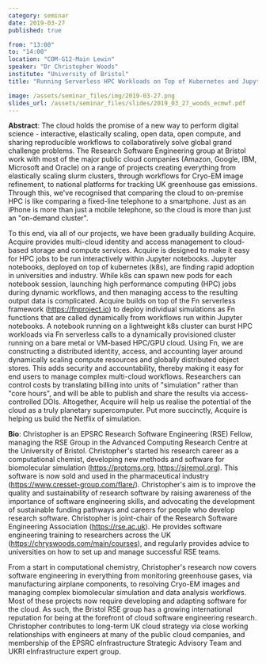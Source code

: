 ```yaml
---
category: seminar
date: 2019-03-27
published: true

from: "13:00"
to: "14:00"
location: "COM-G12-Main Lewin"
speaker: "Dr Christopher Woods"
institute: "University of Bristol"
title: "Running Serverless HPC Workloads on Top of Kubernetes and Jupyter Notebooks"

image: /assets/seminar_files/img/2019-03-27.png
slides_url: /assets/seminar_files/slides/2019_03_27_woods_ecmwf.pdf
---
```


**Abstract**: The cloud holds the promise of a new way to perform digital science - interactive, elastically scaling, open data, open compute, and sharing reproducible workflows to collaboratively solve global grand challenge problems. The Research Software Engineering group at Bristol work with most of the major public cloud companies (Amazon, Google, IBM, Microsoft and Oracle) on a range of projects creating everything from elastically scaling slurm clusters, through workflows for Cryo-EM image refinement, to national platforms for tracking UK greenhouse gas emissions. Through this, we've recognised that comparing the cloud to on-premise HPC is like comparing a fixed-line telephone to a smartphone. Just as an iPhone is more than just a mobile telephone, so the cloud is more than just an "on-demand cluster".

To this end, via all of our projects, we have been gradually building Acquire. Acquire provides multi-cloud identity and access management to cloud-based storage and compute services. Acquire is designed to make it easy for HPC jobs to be run interactively within Jupyter notebooks. Jupyter notebooks, deployed on top of kubernetes (k8s), are finding rapid adoption in universities and industry. While k8s can spawn new pods for each notebook session, launching high performance computing (HPC) jobs during dynamic workflows, and then managing access to the resulting output data is complicated. Acquire builds on top of the Fn serverless framework (https://fnproject.io) to deploy individual simulations as Fn functions that are called dynamically from workflows run within Jupyter notebooks. A notebook running on a lightweight k8s cluster can burst HPC workloads via Fn serverless calls to a dynamically provisioned cluster running on a bare metal or VM-based HPC/GPU cloud. Using Fn, we are constructing a distributed identity, access, and accounting layer around dynamically scaling compute resources and globally distributed object stores. This adds security and accountability, thereby making it easy for end users to manage complex multi-cloud workflows. Researchers can control costs by translating billing into units of "simulation" rather than "core hours", and will be able to publish and share the results via access-controlled DOIs. Altogether, Acquire will help us realise the potential of the cloud as a truly planetary supercomputer. Put more succinctly, Acquire is helping us build the Netflix of simulation.

**Bio**: Christopher is an EPSRC Research Software Engineering (RSE) Fellow, managing the RSE Group in the Advanced Computing Research Centre at the University of Bristol. Christopher's started his research career as a computational chemist, developing new methods and software for biomolecular simulation (https://protoms.org, https://siremol.org). This software is now sold and used in the pharmaceutical industry (https://www.cresset-group.com/flare/). Christopher's aim is to improve the quality and sustainability of research software by raising awareness of the importance of software engineering skills, and advocating the development of sustainable funding pathways and careers for people who develop research software. Christopher is joint-chair of the Research Software Engineering Association (https://rse.ac.uk). He provides software engineering training to researchers across the UK (https://chryswoods.com/main/courses), and regularly provides advice to universities on how to set up and manage successful RSE teams.

From a start in computational chemistry, Christopher's research now covers software engineering in everything from monitoring greenhouse gases, via manufacturing airplane components, to resolving Cryo-EM images and managing complex biomolecular simulation and data analysis workflows. Most of these projects now require developing and adapting software for the cloud. As such, the Bristol RSE group has a growing international reputation for being at the forefront of cloud software engineering research. Christopher contributes to long-term UK cloud strategy via close working relationships with engineers at many of the public cloud companies, and membership of the EPSRC eInfrastructure Strategic Advisory Team and UKRI eInfrastructure expert group.
